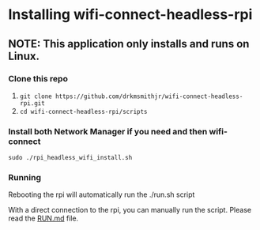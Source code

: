 # Installing wifi-connect-headless-rpi

## NOTE: This application only installs and runs on Linux.

### Clone this repo
1. `git clone https://github.com/drkmsmithjr/wifi-connect-headless-rpi.git`
1. `cd wifi-connect-headless-rpi/scripts`

### Install both Network Manager if you need and then wifi-connect
`sudo ./rpi_headless_wifi_install.sh` 

### Running
Rebooting the rpi will automatically run the ./run.sh script

With a direct connection to the rpi, you can manually run the script. 
Please read the [RUN.md](RUN.md) file.

